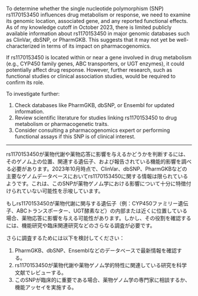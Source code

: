 To determine whether the single nucleotide polymorphism (SNP) rs1170153450 influences drug metabolism or response, we need to examine its genomic location, associated gene, and any reported functional effects. As of my knowledge cutoff in October 2023, there is limited publicly available information about rs1170153450 in major genomic databases such as ClinVar, dbSNP, or PharmGKB. This suggests that it may not yet be well-characterized in terms of its impact on pharmacogenomics.

If rs1170153450 is located within or near a gene involved in drug metabolism (e.g., CYP450 family genes, ABC transporters, or UGT enzymes), it could potentially affect drug response. However, further research, such as functional studies or clinical association studies, would be required to confirm its role.

To investigate further:
1. Check databases like PharmGKB, dbSNP, or Ensembl for updated information.
2. Review scientific literature for studies linking rs1170153450 to drug metabolism or pharmacogenetic traits.
3. Consider consulting a pharmacogenomics expert or performing functional assays if this SNP is of clinical interest.

---

rs1170153450が薬物代謝や薬物応答に影響を与えるかどうかを判断するには、そのゲノム上の位置、関連する遺伝子、および報告されている機能的影響を調べる必要があります。2023年10月時点で、ClinVar、dbSNP、PharmGKBなどの主要なゲノムデータベースにおいてrs1170153450に関する情報は限られているようです。これは、このSNPが薬物ゲノム学における影響について十分に特徴付けられていない可能性を示唆しています。

もしrs1170153450が薬物代謝に関与する遺伝子（例：CYP450ファミリー遺伝子、ABCトランスポーター、UGT酵素など）の内部または近くに位置している場合、薬物応答に影響を与える可能性があります。しかし、その役割を確認するには、機能研究や臨床関連研究などのさらなる調査が必要です。

さらに調査するためには以下を検討してください：
1. PharmGKB、dbSNP、Ensemblなどのデータベースで最新情報を確認する。
2. rs1170153450が薬物代謝や薬物ゲノム学的特性に関連している研究を科学文献でレビューする。
3. このSNPが臨床的に重要である場合、薬物ゲノム学の専門家に相談するか、機能アッセイを実施する。

